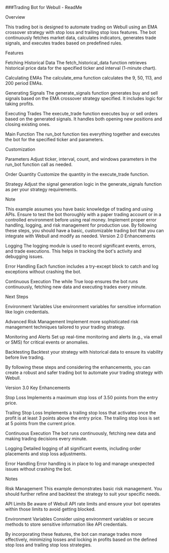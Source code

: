 ###Trading Bot for Webull - ReadMe

Overview

This trading bot is designed to automate trading on Webull using an EMA crossover strategy with stop loss and trailing stop loss features. The bot continuously fetches market data, calculates indicators, generates trade signals, and executes trades based on predefined rules.

Features

Fetching Historical Data
The fetch_historical_data function retrieves historical price data for the specified ticker and interval (1-minute chart).

Calculating EMAs
The calculate_ema function calculates the 9, 50, 113, and 200 period EMAs.

Generating Signals
The generate_signals function generates buy and sell signals based on the EMA crossover strategy specified. It includes logic for taking profits.

Executing Trades
The execute_trade function executes buy or sell orders based on the generated signals. It handles both opening new positions and closing existing ones.

Main Function
The run_bot function ties everything together and executes the bot for the specified ticker and parameters.

Customization

Parameters
Adjust ticker, interval, count, and windows parameters in the run_bot function call as needed.

Order Quantity
Customize the quantity in the execute_trade function.

Strategy
Adjust the signal generation logic in the generate_signals function as per your strategy requirements.

Note

This example assumes you have basic knowledge of trading and using APIs.
Ensure to test the bot thoroughly with a paper trading account or in a controlled environment before using real money.
Implement proper error handling, logging, and risk management for production use.
By following these steps, you should have a basic, customizable trading bot that you can integrate with Webull and modify as needed.
Version 2.0 Enhancements

Logging
The logging module is used to record significant events, errors, and trade executions. This helps in tracking the bot's activity and debugging issues.

Error Handling
Each function includes a try-except block to catch and log exceptions without crashing the bot.

Continuous Execution
The while True loop ensures the bot runs continuously, fetching new data and executing trades every minute.

Next Steps

Environment Variables
Use environment variables for sensitive information like login credentials.

Advanced Risk Management
Implement more sophisticated risk management techniques tailored to your trading strategy.

Monitoring and Alerts
Set up real-time monitoring and alerts (e.g., via email or SMS) for critical events or anomalies.

Backtesting
Backtest your strategy with historical data to ensure its viability before live trading.

By following these steps and considering the enhancements, you can create a robust and safer trading bot to automate your trading strategy with Webull.

Version 3.0 Key Enhancements

Stop Loss
Implements a maximum stop loss of 3.50 points from the entry price.

Trailing Stop Loss
Implements a trailing stop loss that activates once the profit is at least 3 points above the entry price. The trailing stop loss is set at 5 points from the current price.

Continuous Execution
The bot runs continuously, fetching new data and making trading decisions every minute.

Logging
Detailed logging of all significant events, including order placements and stop loss adjustments.

Error Handling
Error handling is in place to log and manage unexpected issues without crashing the bot.

Notes

Risk Management
This example demonstrates basic risk management. You should further refine and backtest the strategy to suit your specific needs.

API Limits
Be aware of Webull API rate limits and ensure your bot operates within those limits to avoid getting blocked.

Environment Variables
Consider using environment variables or secure methods to store sensitive information like API credentials.

By incorporating these features, the bot can manage trades more effectively, minimizing losses and locking in profits based on the defined stop loss and trailing stop loss strategies.
